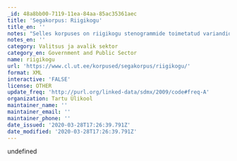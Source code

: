 ```yaml
---
_id: 48a8bb00-7119-11ea-84aa-85ac35361aec
title: 'Segakorpus: Riigikogu'
title_en: ''
notes: "Selles korpuses on riigikogu stenogrammide toimetatud variandid, mis olid internetis saadaval aadressil http://www.riigikogu.ee/ems/plsql/ems.basdata\r\n\r\nNeed tekstid on osa tulevasest korpusest töönimega 'Eesti keele segakorpus'. Tekstide kogumist ja töötlemist on rahastatud riiklikust sihtprogrammist 'Eesti keel ja rahvuskultuur'."
notes_en: ''
category: Valitsus ja avalik sektor
category_en: Government and Public Sector
name: riigikogu
url: 'https://www.cl.ut.ee/korpused/segakorpus/riigikogu/'
format: XML
interactive: 'FALSE'
license: OTHER
update_freq: 'http://purl.org/linked-data/sdmx/2009/code#freq-A'
organization: Tartu Ülikool
maintainer_name: ''
maintainer_email: ''
maintainer_phone: ''
date_issued: '2020-03-28T17:26:39.791Z'
date_modified: '2020-03-28T17:26:39.791Z'
---
```

undefined
